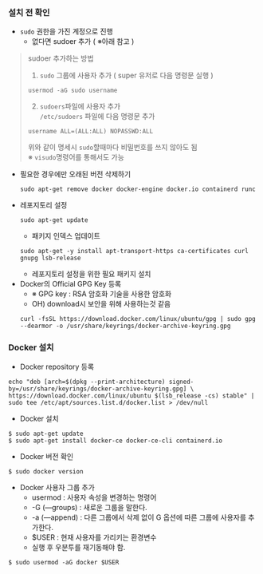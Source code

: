 ### 설치 전 확인
- ```sudo``` 권한을 가진 계정으로 진행
  - 없다면 sudoer 추가 ( ※아래 참고 )
> sudoer 추가하는 방법
> 1. ```sudo``` 그룹에 사용자 추가 ( super 유저로 다음 명령문 실행 )  
> ```
> usermod -aG sudo username
> ```   
>    
> 2. ```sudoers```파일에 사용자 추가   
>  ```/etc/sudoers``` 파일에 다음 명령문 추가 
>  ```
>  username ALL=(ALL:ALL) NOPASSWD:ALL
>  ```   
> 위와 같이 명세시 ```sudo```할때마다 비밀번호를 쓰지 않아도 됨   
> ※ ```visudo```명령어를 통해서도 가능  
  - 필요한 경우에만 오래된 버전 삭제하기
    ```
    sudo apt-get remove docker docker-engine docker.io containerd runc
    ```
  - 레포지토리 설정
    ```
    sudo apt-get update
    ``` 
      - 패키지 인덱스 업데이트
    ``` 
    sudo apt-get -y install apt-transport-https ca-certificates curl gnupg lsb-release
    ```
      - 레포지토리 설정을 위한 필요 패키지 설치
  - Docker의 Official GPG Key 등록
    - ※ GPG key : RSA 암호화 기술을 사용한 암호화
    - OH) download시 보안을 위해 사용하는것 같음   
    ```
    curl -fsSL https://download.docker.com/linux/ubuntu/gpg | sudo gpg --dearmor -o /usr/share/keyrings/docker-archive-keyring.gpg
    ```

### Docker 설치

- Docker repository 등록   
``` 
echo "deb [arch=$(dpkg --print-architecture) signed-by=/usr/share/keyrings/docker-archive-keyring.gpg] \
https://download.docker.com/linux/ubuntu $(lsb_release -cs) stable" | sudo tee /etc/apt/sources.list.d/docker.list > /dev/null 
```
- Docker 설치
```
$ sudo apt-get update
$ sudo apt-get install docker-ce docker-ce-cli containerd.io
```
- Docker 버전 확인
```
$ sudo docker version
```
- Docker 사용자 그룹 추가
  - usermod : 사용자 속성을 변경하는 명령어
  - -G (—groups) : 새로운 그룹을 말한다.
  - -a (—append) : 다른 그룹에서 삭제 없이 G 옵션에 따른 그룹에 사용자를 추가한다.
  - $USER : 현재 사용자를 가리키는 환경변수
  - 실행 후 우분투를 재기동해야 함.
```
$ sudo usermod -aG docker $USER
```
    

